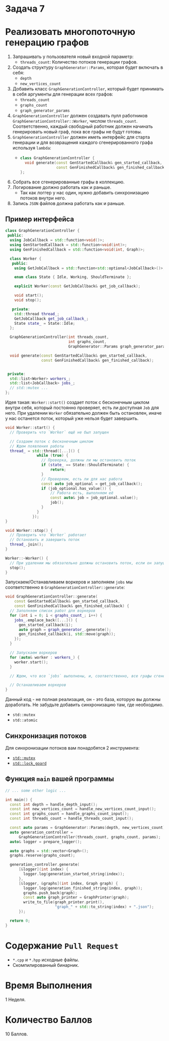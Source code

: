 # Задача 7

# Реализовать многопоточную генерацию графов

1. Запрашивать у пользователя новый входной параметр:
    - `threads_count`: Количество потоков генерации графов.
1. Создать структуру `GraphGenerator::Params`, которая будет включать в себя:
    - `depth`
    - `new_vertices_count`
1. Добавить класс `GraphGenerationController`, который будет принимать в себя аргументы для генерации всех графов:
    - `threads_count`
    - `graphs_count`
    - `graph_generator_params`
1. `GraphGenerationController` должен создавать пулл работников `GraphGenerationController::Worker`, числом `threads_count`.
   Соответственно, каждый свободный работник должен начинать генерировать новый граф, пока все графы не будут готовы.
1. `GraphGenerationController` должен иметь интерфейс для старта генерации и для возвращения каждого сгенерированного графа используя `lambda`:
    - ```cpp
      class GraphGenerationController {
        void generate(const GenStartedCallback& gen_started_callback,
                      const GenFinishedCallback& gen_finished_callback);
      };
      ```
1. Собрать все сгенерированные графы в коллекцию.
1. Логирование должно работать как и раньше.
    - Так как логгер у нас один, нужно добавить синхронизацию потоков внутри него.
1. Запись `JSON` файлов должна работать как и раньше.

## Пример интерфейса

```cpp
class GraphGenerationController {
 public:
  using JobCallback = std::function<void()>;
  using GenStartedCallback = std::function<void(int)>;
  using GenFinishedCallback = std::function<void(int, Graph)>;

  class Worker {
   public:
    using GetJobCallback = std::function<std::optional<JobCallback>()>;

    enum class State { Idle, Working, ShouldTerminate };

    explicit Worker(const GetJobCallback& get_job_callback);

    void start();
    void stop();

   private:
    std::thread thread_;
    GetJobCallback get_job_callback_;
    State state_ = State::Idle;
  };

  GraphGenerationController(int threads_count,
                            int graphs_count,
                            GraphGenerator::Params graph_generator_params);

  void generate(const GenStartedCallback& gen_started_callback,
                const GenFinishedCallback& gen_finished_callback);


 private:
  std::list<Worker> workers_;
  std::list<JobCallback> jobs_;
  // std::mutex ...
};
```

Идея такая: `Worker::start()` создает поток с бесконечным циклом внутри себя, который постоянно проверяет, есть ли доступная `Job` для него.
При удалении `Worker` обязательно должен быть остановлен, иначе у нас останется поток, который уже нельзя будет завершить.
```cpp
void Worker::start() {
  // Проверить что `Worker` ещё не был запущен

  // Создаем поток с бесконечным циклом
  // Ждем появления работы
  thread_ = std::thread([...]() {
              while (true) {
                // Проверка, должны ли мы остановить поток
                if (state_ == State::ShouldTerminate) {
                    return;
                }
                // Проверяем, есть ли для нас работа
                const auto job_optional = get_job_callback();
                if (job_optional.has_value()) {
                    // Работа есть, выполняем её
                    const auto& job = job_optional.value();
                    job();
                }
              }
            });
}

void Worker::stop() {
  // Проверить что `Worker` работает
  // Остановить и завершить поток
  thread_.join();
}

Worker::~Worker() {
  // При удалении мы обязательно должны остановить поток, если он запущен
  stop();
}
```

Запускаем/Останавливаем воркеров и заполняем `jobs` мы соответственно в `GraphGenerationController::generate`:
```cpp
void GraphGenerationController::generate(
    const GenStartedCallback& gen_started_callback,
    const GenFinishedCallback& gen_finished_callback) {
  // Заполняем список работ для воркеров
  for (int i = 0; i < graphs_count_; i++) {
    jobs_.emplace_back([...]() {
      gen_started_callback(i);
      auto graph = graph_generator_.generate();
      gen_finished_callback(i, std::move(graph));
    });
  }

  // Запускаем воркеров
  for (auto& worker : workers_) {
    worker.start();
  }

  // Ждем, что все `jobs` выполнены, и, соответственно, все графы сгенерированы

  // Останавливаем воркеров
}
```

Данный код - не полная реализация, он - это база, которую вы должны доработать.
Не забудьте добавить синхронизацию там, где необходимо.
- `std::mutex`
- `std::atomic`

## Синхронизация потоков

Для синхронизации потоков вам понадобятся 2 инструмента:
- [`std::mutex`](https://en.cppreference.com/w/cpp/thread/mutex)
- [`std::lock_goard`](https://en.cppreference.com/w/cpp/thread/lock_guard)

## Функция `main` вашей программы

```cpp
// ... some other logic ...

int main() {
  const int depth = handle_depth_input();
  const int new_vertices_count = handle_new_vertices_count_input();
  const int graphs_count = handle_graphs_count_input();
  const int threads_count = handle_threads_count_input();

  const auto params = GraphGenerator::Params(depth, new_vertices_count);
  auto generation_controller =
      GraphGenerationController(threads_count, graphs_count, params);
  auto& logger = prepare_logger();

  auto graphs = std::vector<Graph>();
  graphs.reserve(graphs_count);

  generation_controller.generate(
      [&logger](int index) {
        logger.log(generation_started_string(index));
      },
      [&logger, &graphs](int index, Graph graph) {
        logger.log(generation_finished_string(index, graph));
        graphs.push_back(graph);
        const auto graph_printer = GraphPrinter(graph);
        write_to_file(graph_printer.print(),
                      "graph_" + std::to_string(index) + ".json");
      });

  return 0;
}
```

# Содержание `Pull Request`

- `*.cpp` и `*.hpp` исходные файлы.
- Скомпилированный бинарник.

# Время Выполнения

1 Неделя.

# Количество Баллов

10 Баллов.
